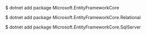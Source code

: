 $ dotnet add package Microsoft.EntityFrameworkCore

$ dotnet add package Microsoft.EntityFrameworkCore.Relational

$ dotnet add package Microsoft.EntityFrameworkCore.SqlServer

